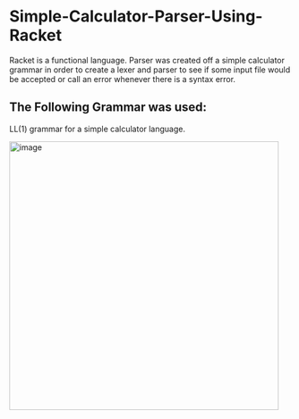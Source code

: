 # Simple-Calculator-Parser-Using-Racket
Racket is a functional language. Parser was created off a simple calculator grammar in order to create a lexer and parser to see if some input file would be accepted or call an error whenever there is a syntax error.


## The Following Grammar was used:
LL(1) grammar for a simple calculator language.

<img width="481" alt="image" src="https://user-images.githubusercontent.com/70826986/196506145-2ac3d208-79dd-4c99-94a0-a7a168d0c9fd.png">
